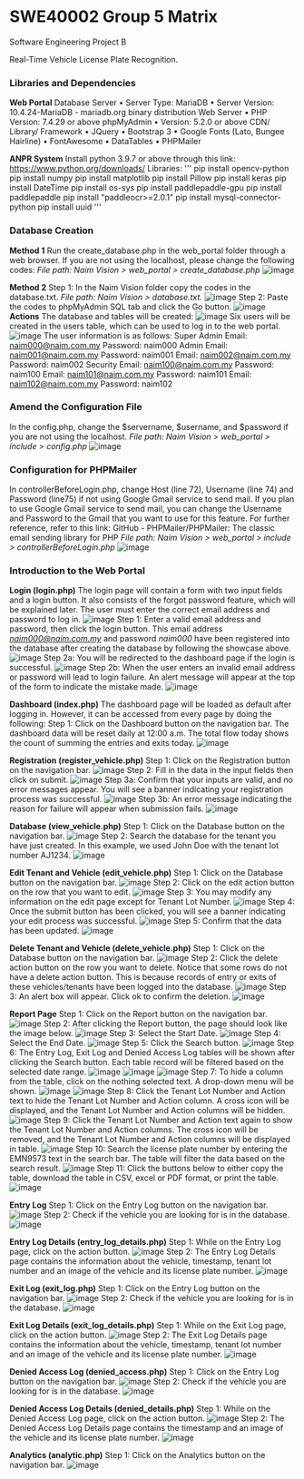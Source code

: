 # SWE40002 Group 5 Matrix

Software Engineering Project B 

Real-Time Vehicle License Plate Recognition.


### Libraries and Dependencies 
**Web Portal**
Database Server
  •	Server Type: MariaDB
  •	Server Version: 10.4.24-MariaDB - mariadb.org binary distribution
Web Server
  •	PHP Version: 7.4.29 or above
phpMyAdmin
  •	Version: 5.2.0 or above
CDN/ Library/ Framework
  •	JQuery
  •	Bootstrap 3
  •	Google Fonts (Lato, Bungee Hairline)
  •	FontAwesome
  •	DataTables
  •	PHPMailer

**ANPR System**
Install python 3.9.7 or above through this link: https://www.python.org/downloads/
Libraries:
'''
pip install opencv-python
pip install numpy
pip install matplotlib
pip install Pillow
pip install keras
pip install DateTime
pip install os-sys
pip install paddlepaddle-gpu
pip install paddlepaddle
pip install "paddleocr>=2.0.1"
pip install mysql-connector-python
pip install uuid
'''

### Database Creation
**Method 1**
Run the create_database.php in the web_portal folder through a web browser. If you are not using the localhost, please change the following codes: 
*File path: Naim Vision > web_portal > create_database.php*
![image](https://user-images.githubusercontent.com/71062682/230804908-2f4275ff-0046-47ab-8a9d-e8fc79b46a56.png)

**Method 2**
Step 1: In the Naim Vision folder copy the codes in the database.txt. 
*File path: Naim Vision > database.txt.*
![image](https://user-images.githubusercontent.com/71062682/230804924-c638671e-6af6-4686-81bd-7711cdc85e5c.png)
Step 2: Paste the codes to phpMyAdmin SQL tab and click the Go button. 
![image](https://user-images.githubusercontent.com/71062682/230805322-32797368-2168-46b3-b0f8-5e28204ae60b.png)
**Actions**
The database and tables will be created: 
![image](https://user-images.githubusercontent.com/71062682/230805386-2e924489-a070-441b-b530-90b0ee28d12a.png)
Six users will be created in the users table, which can be used to log in to the web portal. 
![image](https://user-images.githubusercontent.com/71062682/230805068-2849aedd-2215-46a5-890e-7b7d354633cb.png)
The user information is as follows: 
Super Admin
Email:	naim000@naim.com.my
Password:	naim000
Admin
Email:	naim001@naim.com.my
Password:	naim001
Email:	naim002@naim.com.my
Password:	naim002
Security
Email:	naim100@naim.com.my
Password:	naim100
Email:	naim101@naim.com.my
Password:	naim101
Email:	naim102@naim.com.my
Password:	naim102

### Amend the Configuration File
In the config.php, change the $servername, $username, and $password if you are not using the localhost.
*File path: Naim Vision > web_portal > include > config.php*
![image](https://user-images.githubusercontent.com/71062682/230805182-2abe11e5-fe33-4309-be71-aa6c25ecbfce.png)

### Configuration for PHPMailer
In controllerBeforeLogin.php, change Host (line 72), Username (line 74) and Password (line75) if not using Google Gmail service to send mail.
If you plan to use Google Gmail service to send mail, you can change the Username and Password to the Gmail that you want to use for this feature. 
For further reference, refer to this link:
GitHub - PHPMailer/PHPMailer: The classic email sending library for PHP
*File path: Naim Vision > web_portal > include > controllerBeforeLogin.php*
![image](https://user-images.githubusercontent.com/71062682/230805235-4294f571-d525-4411-8166-3169fd9c0a7a.png)

### Introduction to the Web Portal
**Login (login.php)**
The login page will contain a form with two input fields and a login button. It also consists of the forgot password feature, which will be explained later. The user must enter the correct email address and password to log in. 
![image](https://user-images.githubusercontent.com/71062682/230805472-1c4263b2-be1b-4a9d-8576-cb3640b8884e.png)
Step 1: Enter a valid email address and password, then click the login button. This email address *naim000@naim.com.my* and password *naim000* have been registered into the database after creating the database by following the showcase above.
![image](https://user-images.githubusercontent.com/71062682/230805500-571e02f7-2053-484b-9a49-f699bdd3c442.png)
Step 2a: You will be redirected to the dashboard page if the login is successful.
![image](https://user-images.githubusercontent.com/71062682/230805512-214ab8fb-bfa1-4c61-8ca6-fbed817668ad.png)
Step 2b: When the user enters an invalid email address or password will lead to login failure. An alert message will appear at the top of the form to indicate the mistake made.
![image](https://user-images.githubusercontent.com/71062682/230805543-216de665-864f-4186-a269-84ad19481058.png)

**Dashboard (index.php)**
The dashboard page will be loaded as default after logging in. However, it can be accessed from every page by doing the following:
Step 1: Click on the Dashboard button on the navigation bar. The dashboard data will be reset daily at 12:00 a.m. The total flow today shows the count of summing the entries and exits today. 
![image](https://user-images.githubusercontent.com/71062682/230805571-70ff7416-a1eb-4f99-ae03-4261ed60c899.png)

**Registration (register_vehicle.php)**
Step 1: Click on the Registration button on the navigation bar.
![image](https://user-images.githubusercontent.com/71062682/230805616-34a9f08c-165c-4669-ae55-a7bc3527dcfc.png)
Step 2: Fill in the data in the input fields then click on submit.
![image](https://user-images.githubusercontent.com/71062682/230805641-8fce8d86-24e9-4fb2-b63c-fb4acb8e5b85.png)
Step 3a: Confirm that your inputs are valid, and no error messages appear. You will see a banner indicating your registration process was successful.
![image](https://user-images.githubusercontent.com/71062682/230805662-56b5de76-cdc5-466a-92be-827f0197d626.png)
Step 3b: An error message indicating the reason for failure will appear when submission fails.
![image](https://user-images.githubusercontent.com/71062682/230805672-5d23e739-4450-4452-8010-c5531778ad1e.png)

**Database (view_vehicle.php)**
Step 1: Click on the Database button on the navigation bar.
![image](https://user-images.githubusercontent.com/71062682/230805692-b63c0995-0e6e-442f-8153-b982fb3be5f1.png)
Step 2: Search the database for the tenant you have just created. In this example, we used John Doe with the tenant lot number AJ1234.
![image](https://user-images.githubusercontent.com/71062682/230805708-ac15d3df-463f-4f41-b39d-f173615e6560.png)

**Edit Tenant and Vehicle (edit_vehicle.php)**
Step 1: Click on the Database button on the navigation bar.
![image](https://user-images.githubusercontent.com/71062682/230805728-f9dcc4e5-6d1f-400b-8442-19fd2d35f5c4.png)
Step 2: Click on the edit action button on the row that you want to edit.
![image](https://user-images.githubusercontent.com/71062682/230805776-d027376a-dc75-4c01-8af3-4f5f9716d893.png)
Step 3: You may modify any information on the edit page except for Tenant Lot Number.
![image](https://user-images.githubusercontent.com/71062682/230806328-84cc8c19-5f08-4d70-b800-eeb718fccbbf.png)
Step 4: Once the submit button has been clicked, you will see a banner indicating your edit process was successful.
![image](https://user-images.githubusercontent.com/71062682/230806344-90e5c172-419f-4eda-ac77-04b6920fe38c.png)
Step 5: Confirm that the data has been updated.
![image](https://user-images.githubusercontent.com/71062682/230806361-29244df0-0d03-4e55-931c-72ad2b61e066.png)

**Delete Tenant and Vehicle (delete_vehicle.php)**
Step 1: Click on the Database button on the navigation bar.
![image](https://user-images.githubusercontent.com/71062682/230806399-13385baa-5f00-40b2-9ee8-a8a32632ef83.png)
Step 2: Click the delete action button on the row you want to delete. Notice that some rows do not have a delete action button. This is because records of entry or exits of these vehicles/tenants have been logged into the database.
![image](https://user-images.githubusercontent.com/71062682/230806418-6c0f641e-e296-4ccc-8d4b-00a235fc8dfc.png)
Step 3: An alert box will appear. Click ok to confirm the deletion.
![image](https://user-images.githubusercontent.com/71062682/230806438-8f0873c8-d26e-482b-a0ee-248c9ece067e.png)

**Report Page**
Step 1: Click on the Report button on the navigation bar.
![image](https://user-images.githubusercontent.com/71062682/230806469-b35c5c9f-c63e-42f0-a777-32275fcb2617.png)
Step 2: After clicking the Report button, the page should look like the image below.
![image](https://user-images.githubusercontent.com/71062682/230806490-77df8ea3-8da1-4962-9423-1e7f416e03c9.png)
Step 3: Select the Start Date.
![image](https://user-images.githubusercontent.com/71062682/230806505-b8eae9ea-ecb1-49cf-98ab-7ab552c06c9f.png)
Step 4: Select the End Date.
![image](https://user-images.githubusercontent.com/71062682/230806512-342c2c2a-5481-40f5-af40-d46fc9d9f237.png)
Step 5: Click the Search button.
![image](https://user-images.githubusercontent.com/71062682/230806526-32c34929-2bb8-4f55-8dd8-5fd3e49e7425.png)
Step 6: The Entry Log, Exit Log and Denied Access Log tables will be shown after clicking the Search button. Each table record will be filtered based on the selected date range. 
![image](https://user-images.githubusercontent.com/71062682/230806532-9912ec02-c446-4cfc-b20c-b21e978a4960.png)
![image](https://user-images.githubusercontent.com/71062682/230806536-df80fda0-dfcf-4d0b-834d-b7d30325cbfd.png)
![image](https://user-images.githubusercontent.com/71062682/230806539-777b4586-bf90-4902-882f-69e9f38080b6.png)
Step 7: To hide a column from the table, click on the nothing selected text. A drop-down menu will be shown.
![image](https://user-images.githubusercontent.com/71062682/230806558-620ffba9-8865-42d0-bb05-2e35e3f0cfb5.png)
![image](https://user-images.githubusercontent.com/71062682/230806569-4c41bb74-8ca7-4191-bfd0-2277fcc12489.png)
Step 8: Click the Tenant Lot Number and Action text to hide the Tenant Lot Number and Action column. A cross icon will be displayed, and the Tenant Lot Number and Action columns will be hidden. 
![image](https://user-images.githubusercontent.com/71062682/230806599-7b04e1fd-12b1-4c0d-be52-6fdb3769a889.png)
Step 9: Click the Tenant Lot Number and Action text again to show the Tenant Lot Number and Action columns. The cross icon will be removed, and the Tenant Lot Number and Action columns will be displayed in table. 
![image](https://user-images.githubusercontent.com/71062682/230806620-485afc70-298d-40ff-aa19-d43e774d49a5.png)
Step 10: Search the license plate number by entering the EMN9573 text in the search bar. The table will filter the data based on the search result.
![image](https://user-images.githubusercontent.com/71062682/230806640-9a9dd414-42d3-466d-a01b-c1a046100a0c.png)
Step 11: Click the buttons below to either copy the table, download the table in CSV, excel or PDF format, or print the table.
![image](https://user-images.githubusercontent.com/71062682/230807856-806de803-8ee8-45af-a18d-9a5008f336a6.png)

**Entry Log**
Step 1: Click on the Entry Log button on the navigation bar.
![image](https://user-images.githubusercontent.com/71062682/230807907-0a0e17db-ecf7-49bd-8e27-e0d5bff11b25.png)
Step 2: Check if the vehicle you are looking for is in the database.
![image](https://user-images.githubusercontent.com/71062682/230807933-cda47ec4-2745-4400-8182-d706b5fe46b1.png)

**Entry Log Details (entry_log_details.php)**
Step 1: While on the Entry Log page, click on the action button.
![image](https://user-images.githubusercontent.com/71062682/230807988-761a4d24-4320-4ce3-8e9b-85dfe1d3bb25.png)
Step 2: The Entry Log Details page contains the information about the vehicle, timestamp, tenant lot number and an image of the vehicle and its license plate number.
![image](https://user-images.githubusercontent.com/71062682/230808009-cd863357-0b9c-4b92-a99c-06dcafa946d3.png)

**Exit Log (exit_log.php)**
Step 1: Click on the Entry Log button on the navigation bar.
![image](https://user-images.githubusercontent.com/71062682/230808068-b50e2422-36ee-4957-9145-13daf3aabc9e.png)
Step 2: Check if the vehicle you are looking for is in the database.
![image](https://user-images.githubusercontent.com/71062682/230808083-c750c29c-c4c4-4817-afc4-1045d087671a.png)

**Exit Log Details (exit_log_details.php)**
Step 1: While on the Exit Log page, click on the action button.
![image](https://user-images.githubusercontent.com/71062682/230808125-e6eec495-f7d3-4331-a3dd-ed7fdd3572c2.png)
Step 2: The Exit Log Details page contains the information about the vehicle, timestamp, tenant lot number and an image of the vehicle and its license plate number.
![image](https://user-images.githubusercontent.com/71062682/230808147-18adacdd-2c55-4166-b6e9-ce5d2df571ee.png)

**Denied Access Log (denied_access.php)**
Step 1: Click on the Entry Log button on the navigation bar.
![image](https://user-images.githubusercontent.com/71062682/230808240-1392d759-15e9-45e5-8223-a681969fd605.png)
Step 2: Check if the vehicle you are looking for is in the database.
![image](https://user-images.githubusercontent.com/71062682/230808251-69513588-f57a-4c7a-bc60-9e592da286ce.png)

**Denied Access Log Details (denied_details.php)**
Step 1: While on the Denied Access Log page, click on the action button.
![image](https://user-images.githubusercontent.com/71062682/230808318-7743596b-dda4-4d50-9ec1-97232bd2f9cf.png)
Step 2: The Denied Access Log Details page contains the timestamp and an image of the vehicle and its license plate number.
![image](https://user-images.githubusercontent.com/71062682/230808331-e60c3b8c-cea0-4cec-94a6-236f6e80b9cf.png)

**Analytics (analytic.php)**
Step 1: Click on the Analytics button on the navigation bar.
![image](https://user-images.githubusercontent.com/71062682/230808410-f4c5a810-cc7c-4466-995c-aa092fc0f116.png)
